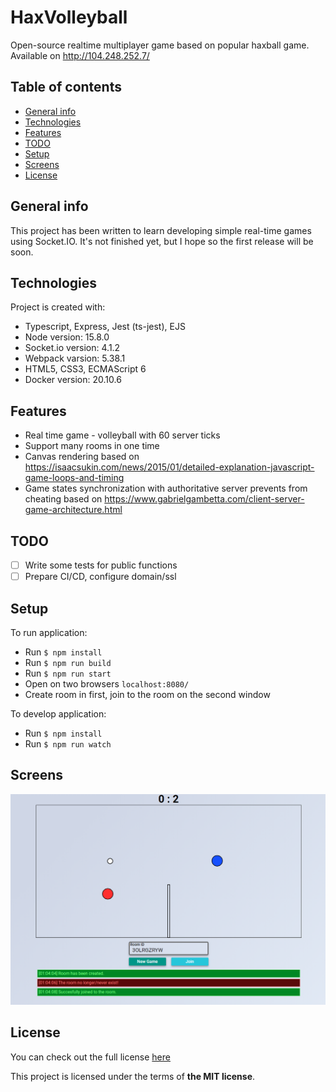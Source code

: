 # HaxVolleyball
Open-source realtime multiplayer game based on popular haxball game.
Available on http://104.248.252.7/
## Table of contents
* [General info](#general-info)
* [Technologies](#technologies)
* [Features](#features)
* [TODO](#todo)
* [Setup](#setup)
* [Screens](#screens)
* [License](#license)

## General info
This project has been written to learn developing simple real-time games using Socket.IO. 
It's not finished yet, but I hope so the first release will be soon. 
	
## Technologies
Project is created with:
* Typescript, Express, Jest (ts-jest), EJS
* Node version: 15.8.0
* Socket.io version: 4.1.2
* Webpack varsion: 5.38.1
* HTML5, CSS3, ECMAScript 6
* Docker version: 20.10.6
	
## Features
* Real time game - volleyball with 60 server ticks
* Support many rooms in one time
* Canvas rendering based on https://isaacsukin.com/news/2015/01/detailed-explanation-javascript-game-loops-and-timing
* Game states synchronization with authoritative server prevents from cheating based on https://www.gabrielgambetta.com/client-server-game-architecture.html

## TODO
- [ ] Write some tests for public functions
- [ ] Prepare CI/CD, configure domain/ssl

## Setup
To run application:
- Run `$ npm install`
- Run `$ npm run build`
- Run `$ npm run start`
- Open on two browsers `localhost:8080/`
- Create room in first, join to the room on the second window


To develop application:
- Run `$ npm install`
- Run `$ npm run watch`

## Screens

![Main](./readme-images/1.png)

## License
You can check out the full license [here](./LICENSE)

This project is licensed under the terms of **the MIT license**.
